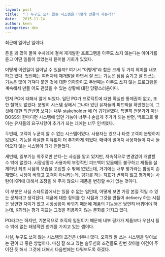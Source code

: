 ```yaml
---
layout: post
title:  "그 누구도 쓰지 않는 시스템은 어떻게 만들어 지는가?"
date:   2015-11-24
author: keen
categories: dev
---
```


최근에 일어난 일이다.

돈을 꽤 많이 들여 수차례에 걸쳐 재개발한 프로그램을 아무도 쓰지 않는다는 이야기를 듣고 어떤 일들이 있었는지 뜯어볼 기회가 있었다.

어떻게 이런일이 일어날 수 있을까? 여기서 “어떻게"라 함은 크게 두 가지 의미를 내포하고 있다. 첫번째는 여러차례 재개발을 하면서 잘 쓰는 기능은 점점 숨기고 잘 안쓰는 기능은 많이 가져다 붙인 것에 대한 의아함이고 두번째는 아무도 쓰지 않는 프로그램을 계속해서 만들 어도 괜찮을 수 있는 상황에 대한 당황스러움이다.

먼저 PO에 대해서 알게 되었다. 일단 PO가 프로덕트에 대한 확실한 통제권이 없고, 또한 철학도 없었다. 분명히 시스템 상에서 그나마 있던 유저들의 피드백을 확인했는데, 그것에 대한 의견반영 보다는 내부 stakeholder 에 더 귀기울였다. 특별히 전문가가 아닌 BOSS의 한마디면 시스템에 없던 기능이 너무나 손쉽게 추가가 되는 반면, 백로그로 쌓이는 유저들의 요구사항이 추가가 되는 데에는 너무 인색했다.

두번째, 고객이 누군지 알 수 없는 시스템이었다. 사용자는 있으나 타겟 고객이 분명하지 않았다. 기능을 확실한 이유없이 더 추가하게 되었다.  매력이 떨어져 사용자들이 다시 들어오지 않는 시스템이 되게 만들었다.

세번째, 일부기능 위주로만 쓴다-는 사실을 알고 있지만, 지속적으로 변경없이 개발할 수 밖에 없었다. 시장상황과 사용자의 부정적인 피드백이 있음에도 불구하고 제품을 설계하던 최초 시점의 모습을 고집할 수 밖에 없었는데, 거기에는 내부 평가라는 함정이 존재했다. 시장이 바뀌고 고객이 아니라는데, 평가를 하는 지표가 변하지 않고 평가하는 사람이 KPI에 대해서 조정을 해 주지 않으니 제품을 변경할 수가 없는 것이다.

이 부분은 사실 스타트업에서는 있을 수 없는 일인데,  어떻게 보면 가장 본질 적일 수 있는 문제라고 생각된다. 제품에 대한 정의를 한 시점과 그것을 만들어 delivery 하는 시점은 당연한 차이가 있고 시장상황이 바뀌기 때문에 제품의 기능들은 당연히 바뀌어야 하는데, KPI라는 평가 지표는 그것을 허용하지 않는 문화를 가지고 있다.

PO라고는 하지만, 기본적으로 조직의 일원이기 때문에 내부 평가가 제품보다 우선시 될 수 밖에 없는 태생적인 한계를 가지고 있는 셈이다.

사실, 누구도 쓰지 않는 시스템의 조건은 너무나 많다. 오히려 잘 쓰는 시스템을 알아보는 편이 더 좋은 방법이다. 마침 잘 쓰고 있는 솔루션의 조건들도 한번 찾아볼 여건이 주어진 듯 해서 그것에 대해서 다음번에는 다뤄보도록 하겠다.
